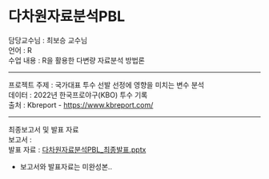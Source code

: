 # 다차원자료분석PBL
담당교수님 : 최보승 교수님  
언어 : R  
수업 내용 : R을 활용한 다변량 자료분석 방법론  

---  
    
프로젝트 주제 : 국가대표 투수 선발 선정에 영향을 미치는 변수 분석    
데이터 : 2022년 한국프로야구(KBO) 투수 기록  
출처 : Kbreport - https://www.kbreport.com/   
  
---   
  
최종보고서 및 발표 자료  
보고서 :  
발표 자료 : [다차원자료분석PBL_최종발표.pptx](https://github.com/user-attachments/files/18554436/PBL_.pptx)  
+ 보고서와 발표자료는 미완성본..
